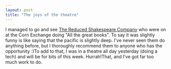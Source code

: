 ```yaml
---
layout: post
title: "The joys of the theatre"
---
```

I managed to go and see [The Reduced Shakespeare Company][1] who were on at
the Corn Exchange doing "All the great books". To say it was slightly funny is
like saying that the pacific is slightly deep. I've never seen them do
anything before, but I thoroughly recommend them to anyone who has the
opportunity :)To add to that, I was in a theatre all day yesterday (doing a
tech) and will be for bits of this week. Hurrah!That, and I've got far too
much work to do.

   [1]: http://www.reducedshakespeare.co.uk/

